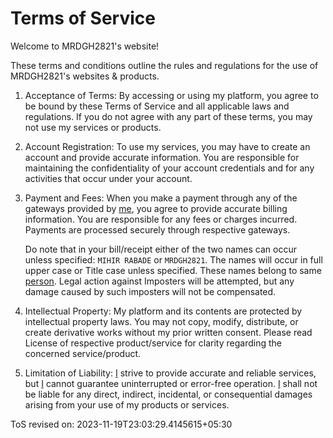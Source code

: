 # Terms of Service

<!-- markdownlint-disable MD013 -->

Welcome to MRDGH2821's website!

These terms and conditions outline the rules and regulations for the use of MRDGH2821's websites & products.

1. Acceptance of Terms: By accessing or using my platform, you agree to be bound by these Terms of Service and all applicable laws and regulations. If you do not agree with any part of these terms, you may not use my services or products.

2. Account Registration: To use my services, you may have to create an account and provide accurate information. You are responsible for maintaining the confidentiality of your account credentials and for any activities that occur under your account.

3. Payment and Fees: When you make a payment through any of the gateways provided by [me], you agree to provide accurate billing information. You are responsible for any fees or charges incurred. Payments are processed securely through respective gateways.

   Do note that in your bill/receipt either of the two names can occur unless specified: `MIHIR RABADE` or `MRDGH2821`. The names will occur in full upper case or Title case unless specified. These names belong to same [person][me].
   Legal action against Imposters will be attempted, but any damage caused by such imposters will not be compensated.

4. Intellectual Property: My platform and its contents are protected by intellectual property laws. You may not copy, modify, distribute, or create derivative works without my prior written consent. Please read License of respective product/service for clarity regarding the concerned service/product.

5. Limitation of Liability: [I][me] strive to provide accurate and reliable services, but [I][me] cannot guarantee uninterrupted or error-free operation. [I][me] shall not be liable for any direct, indirect, incidental, or consequential damages arising from your use of my products or services.

ToS revised on: 2023-11-19T23:03:29.4145615+05:30

[me]: https://www.linkedin.com/in/mihir-rabade/

